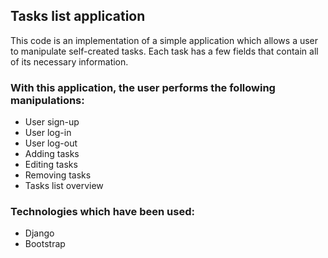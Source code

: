 ## Tasks list application

This code is an implementation of a simple application which allows a user to manipulate self-created tasks. Each task has a few fields that contain all of its necessary information.

### With this application, the user performs the following manipulations:
* User sign-up
* User log-in
* User log-out
* Adding tasks
* Editing tasks
* Removing tasks
* Tasks list overview

### Technologies which have been used:
* Django
* Bootstrap
